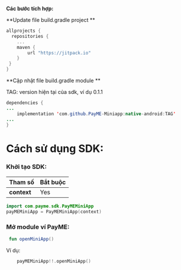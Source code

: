 **Các bước tích hợp:**

**Update file build.gradle project **

```kotlin
allprojects {
  repositories {
    ...
    maven { 
        url "https://jitpack.io"
    }
 }
}
```

**Cập nhật file build.gradle module **

TAG: version hiện tại của sdk, ví dụ 0.1.1

```java
dependencies {
...
    implementation 'com.github.PayME-Miniapp:native-android:TAG'
...
}
```

# Cách sử dụng SDK:

### Khởi tạo SDK:


| **Tham số**           | **Bắt buộc** | 
| --------------------- | ------------ | 
| **context**           | Yes          |                                                            

```kotlin
import com.payme.sdk.PayMEMiniApp
payMEMiniApp = PayMEMiniApp(context)
```

### Mở module ví PayME:

```kotlin
 fun openMiniApp()
```

Ví dụ:

```kotlin
    payMEMiniApp!!.openMiniApp()
```

